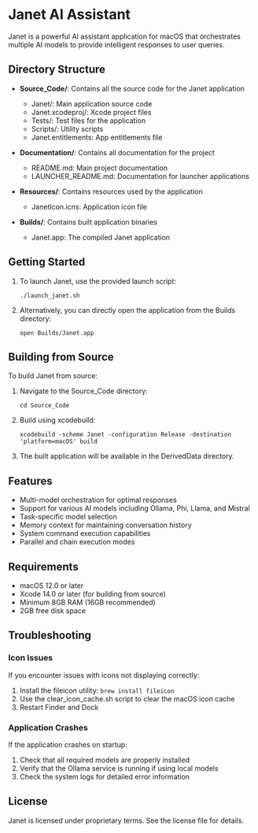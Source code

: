 # Janet AI Assistant

Janet is a powerful AI assistant application for macOS that orchestrates multiple AI models to provide intelligent responses to user queries.

## Directory Structure

- **Source_Code/**: Contains all the source code for the Janet application
  - Janet/: Main application source code
  - Janet.xcodeproj/: Xcode project files
  - Tests/: Test files for the application
  - Scripts/: Utility scripts
  - Janet.entitlements: App entitlements file

- **Documentation/**: Contains all documentation for the project
  - README.md: Main project documentation
  - LAUNCHER_README.md: Documentation for launcher applications

- **Resources/**: Contains resources used by the application
  - JanetIcon.icns: Application icon file

- **Builds/**: Contains built application binaries
  - Janet.app: The compiled Janet application

## Getting Started

1. To launch Janet, use the provided launch script:
   ```
   ./launch_janet.sh
   ```

2. Alternatively, you can directly open the application from the Builds directory:
   ```
   open Builds/Janet.app
   ```

## Building from Source

To build Janet from source:

1. Navigate to the Source_Code directory:
   ```
   cd Source_Code
   ```

2. Build using xcodebuild:
   ```
   xcodebuild -scheme Janet -configuration Release -destination 'platform=macOS' build
   ```

3. The built application will be available in the DerivedData directory.

## Features

- Multi-model orchestration for optimal responses
- Support for various AI models including Ollama, Phi, Llama, and Mistral
- Task-specific model selection
- Memory context for maintaining conversation history
- System command execution capabilities
- Parallel and chain execution modes

## Requirements

- macOS 12.0 or later
- Xcode 14.0 or later (for building from source)
- Minimum 8GB RAM (16GB recommended)
- 2GB free disk space

## Troubleshooting

### Icon Issues

If you encounter issues with icons not displaying correctly:

1. Install the fileicon utility: `brew install fileicon`
2. Use the clear_icon_cache.sh script to clear the macOS icon cache
3. Restart Finder and Dock

### Application Crashes

If the application crashes on startup:

1. Check that all required models are properly installed
2. Verify that the Ollama service is running if using local models
3. Check the system logs for detailed error information

## License

Janet is licensed under proprietary terms. See the license file for details.

